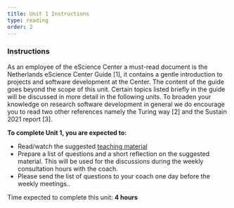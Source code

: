 ```yaml
---
title: Unit 1 Instructions 
type: reading
order: 2
---
```


### Instructions 

As an employee of the eScience Center a must-read document is the Netherlands eScience Center Guide [1], it contains a gentle introduction to projects and software development at the Center. The content of the guide goes beyond the scope of this unit. Certain topics listed briefly in the guide will be discussed in more detail in the following units. To broaden your knowledge on research software development in general we do encourage you to read two other references namely the Turing way [2] and the Sustain 2021 report [3].  

**To complete Unit 1, you are expected to:** 

 - Read/watch the suggested [teaching material](http://localhost:3000/internal-training/modules/research-software/teaching_material) 
 - Prepare a list of questions and a short reflection on the suggested material. This will be used for the discussions during the weekly consultation hours with the coach.  
 - Please send the list of questions to your coach one day before the weekly meetings.. 

Time expected to complete this unit: **4 hours**
